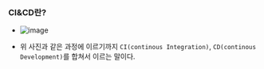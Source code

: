 ### CI&CD란?
- ![image](https://user-images.githubusercontent.com/98382954/212707307-f7d136d1-15e4-4aa0-acb2-3ddb84294fa2.png)

- 위 사진과 같은 과정에 이르기까지 ``CI(continous Integration)``, ``CD(continous Development)``를 합쳐서 이르는 말이다.
